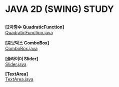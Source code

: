 # JAVA 2D (SWING) STUDY


## 
**[2차함수 QuadraticFunction]**  
[QuadraticFunction.java](https://github.com/JHPDEVS/java-study/blob/master/src/java2d/QuadraticFunction.java)

 
**[콤보박스 ComboBox]**  
[ComboBox.java](https://github.com/JHPDEVS/java-study/blob/master/src/java2d/ComboBox.java)


**[슬라이더 Slider]**  
[Slider.java](https://github.com/JHPDEVS/java-study/blob/master/src/java2d/Slider.java)

**[TextArea]**  
[TextArea.java](https://github.com/JHPDEVS/java-study/blob/master/src/java2d/TextArea.java)

